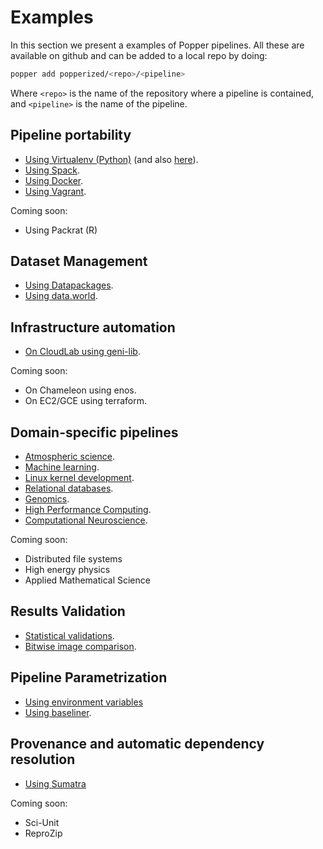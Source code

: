 # Examples

In this section we present a examples of Popper pipelines. All these 
are available on github and can be added to a local repo by doing:

```bash
popper add popperized/<repo>/<pipeline>
```

Where `<repo>` is the name of the repository where a pipeline is 
contained, and `<pipeline>` is the name of the pipeline.

## Pipeline portability

  * [Using Virtualenv (Python)][pyv1] (and also [here][pyv2]).
  * [Using Spack][spack].
  * [Using Docker][docker].
  * [Using Vagrant][vagrant].

Coming soon:

  * Using Packrat (R)

## Dataset Management

  * [Using Datapackages][datapackages].
  * [Using data.world][data-world].

## Infrastructure automation

  * [On CloudLab using geni-lib][cloudlab].

Coming soon:

  * On Chameleon using enos.
  * On EC2/GCE using terraform.

## Domain-specific pipelines

  * [Atmospheric science][nwp-wrf].
  * [Machine learning][docker].
  * [Linux kernel development][vagrant].
  * [Relational databases][postgres].
  * [Genomics][genomics].
  * [High Performance Computing][spack].
  * [Computational Neuroscience][sumatra].

Coming soon:

  * Distributed file systems
  * High energy physics
  * Applied Mathematical Science

## Results Validation

  * [Statistical validations][pyv2].
  * [Bitwise image comparison][docker].

## Pipeline Parametrization

  * [Using environment variables][envvar-parameters]
  * [Using baseliner][cloudlab].

## Provenance and automatic dependency resolution

  * [Using Sumatra][sumatra]

Coming soon:

  * Sci-Unit
  * ReproZip

[pyv1]: https://github.com/popperized/swc-lesson-pipelines/tree/master/pipelines/sea-surface-mapping
[pyv2]: https://github.com/popperized/popper-readthedocs-examples/tree/master/pipelines/validator
[spack]: https://github.com/popperized/popper-readthedocs-examples/master/pipelines/mpip
[docker]: https://github.com/popperized/swc-lesson-pipelines/tree/master/pipelines/docker-data-science
[vagrant]: https://github.com/popperized/popper-readthedocs-examples/tree/master/pipelines/vagrant-linux
[sumatra]: https://github.com/popperized/open-comp-rsc-popper
[nwp-wrf]: https://github.com/popperized/nwp-popper
[genomics]: https://github.com/popperized/popper-readthedocs-examples/master/pipelines/genomics
[datapackages]: https://github.com/popperized/popper-readthedocs-examples/tree/master/pipelines/datapackage
[postgres]: https://github.com/popperized/popper-readthedocs-examples/master/pipelines/pgbench
[data-world]: https://github.com/popperized/popper-readthedocs-examples/tree/master/pipelines/data-world
[envvar-parameters]: https://github.com/popperized/popper-readthedocs-examples/tree/master/pipelines/envvar-param
[cloudlab]: https://github.com/popperized/popper-readthedocs-examples/tree/master/pipelines/cloudlab-benchmarking
